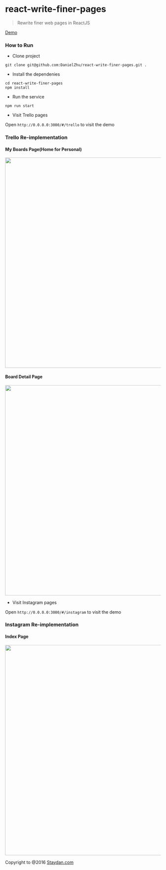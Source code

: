 # react-write-finer-pages

> Rewrite finer web pages in ReactJS

[Demo](http://danielzhu.github.io/react-write-finer-pages/#/trello)

### How to Run

- Clone project

`git clone git@github.com:DanielZhu/react-write-finer-pages.git .`

- Install the dependenies

```
cd react-write-finer-pages
npm install
```

- Run the service

`npm run start`

- Visit Trello pages

Open `http://0.0.0.0:3000/#/trello` to visit the demo

### Trello Re-implementation

#### My Boards Page(Home for Personal)

<img width="680px" src="src/assets/previews/trello/myboards.png">

#### Board Detail Page

<img width="680px" src="src/assets/previews/trello/board_detail.png">

- Visit Instagram pages

Open `http://0.0.0.0:3000/#/instagram` to visit the demo

### Instagram Re-implementation

#### Index Page

<img width="680px" src="src/assets/previews/instagram/index.jpg">

Copyright to @2016 [Staydan.com](http://staydan.com)
